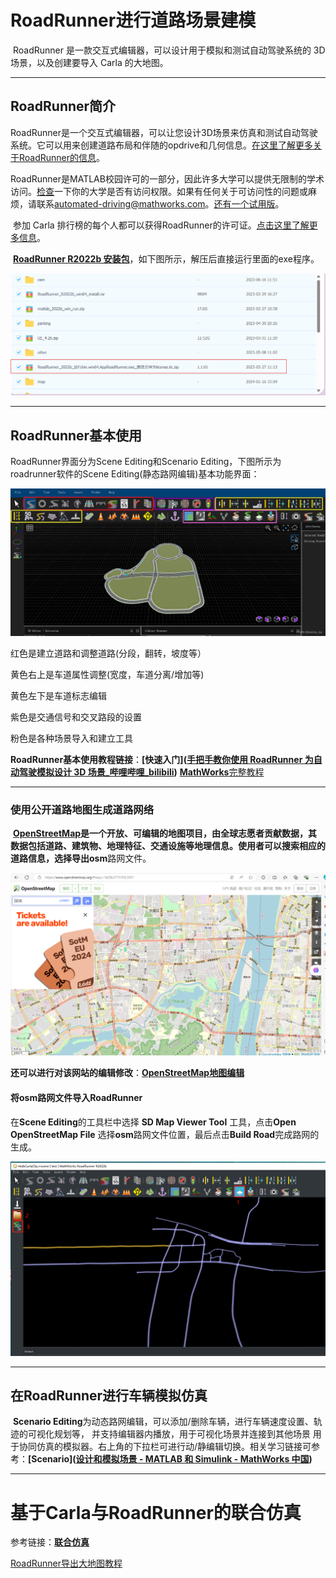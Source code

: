 # RoadRunner进行道路场景建模

​	RoadRunner 是一款交互式编辑器，可以设计用于模拟和测试自动驾驶系统的 3D 场景，以及创建要导入 Carla 的大地图。

------

## RoadRunner简介

​	RoadRunner是一个交互式编辑器，可以让您设计3D场景来仿真和测试自动驾驶系统。它可以用来创建道路布局和伴随的opdrive和几何信息。[在这里了解更多关于RoadRunner的信息](https://github.com/OpenHUTB/carla_doc/blob/master/docs/rr_home)。

​	RoadRunner是MATLAB校园许可的一部分，因此许多大学可以提供无限制的学术访问。[检查](https://github.com/OpenHUTB/carla_doc/blob/master/docs/rr_eligibility)一下你的大学是否有访问权限。如果有任何关于可访问性的问题或麻烦，请联系[automated-driving@mathworks.com](mailto:automated-driving@mathworks.com)。[还有一个试用版](https://github.com/OpenHUTB/carla_doc/blob/master/docs/[rr_trial_version)。

​	参加 Carla 排行榜的每个人都可以获得RoadRunner的许可证。[点击这里了解更多信息](https://github.com/OpenHUTB/carla_doc/blob/master/docs/rr_leaderboard)。

​    **[RoadRunner R2022b 安装包](https://pan.baidu.com/s/1n2fJvWff4pbtMe97GOqtvQ?pwd=hutb)**，如下图所示，解压后直接运行里面的exe程序。

![](../img/traffic_course_img/1.png)

------

## RoadRunner基本使用

RoadRunner界面分为Scene Editing和Scenario Editing，下图所示为roadrunner软件的Scene Editing(静态路网编辑)基本功能界面：

![](../img/traffic_course_img/2.png)

红色是建立道路和调整道路(分段，翻转，坡度等）

黄色右上是车道属性调整(宽度，车道分离/增加等)

黄色左下是车道标志编辑

紫色是交通信号和交叉路段的设置 

粉色是各种场景导入和建立工具

**RoadRunner基本使用教程链接**：**[快速入门]([手把手教你使用 RoadRunner 为自动驾驶模拟设计 3D 场景_哔哩哔哩_bilibili](https://www.bilibili.com/video/BV1qA4y1Q7Ea/?spm_id_from=333.337.search-card.all.click&vd_source=42cc81b5d990c3141581c22674232f60))**   [**MathWorks**完整教程](https://ww2.mathworks.cn/support/search.html/videos/design-3d-scenes-for-automated-driving-simulation-with-roadrunner-1606237745749.html?fq%5B%5D=asset_type_name:video&fq%5B%5D=category:driving/index&page=1)

------

### 使用公开道路地图生成道路网络

​	**[OpenStreetMap](https://www.openstreetmap.org/)**是一个开放、可编辑的地图项目，由全球志愿者贡献数据，其数据包括道路、建筑物、地理特征、交通设施等地理信息。使用者可以搜索相应的道路信息，选择导出**osm**路网文件。

![](../img/traffic_course_img/3.png)

**还可以进行对该网站的编辑修改**：**[OpenStreetMap地图编辑](https://openhutb.github.io/carla_doc/adv_edit_openstreetmap/)**



#### 将osm路网文件导入RoadRunner

在**Scene Editing**的工具栏中选择 **SD Map Viewer Tool** 工具，点击**Open OpenStreetMap File** 选择**osm**路网文件位置，最后点击**Build Road**完成路网的生成。

![](../img/traffic_course_img/4.jpg)

------

## 在RoadRunner进行车辆模拟仿真

​	**Scenario Editing**为动态路网编辑，可以添加/删除车辆，进行车辆速度设置、轨迹的可视化规划等， 并支持编辑器内播放，用于可视化场景并连接到其他场景 用于协同仿真的模拟器。右上角的下拉栏可进行动/静编辑切换。相关学习链接可参考：**[Scenario]([设计和模拟场景 - MATLAB 和 Simulink - MathWorks 中国](https://ww2.mathworks.cn/help/roadrunner-scenario/design-and-simulate-scenarios.html))**

------

# 基于Carla与RoadRunner的联合仿真

参考链接：**[联合仿真](https://zhuanlan.zhihu.com/p/552983835)**

[RoadRunner导出大地图教程](https://openhutb.github.io/carla_doc/tuto_M_generate_map/)